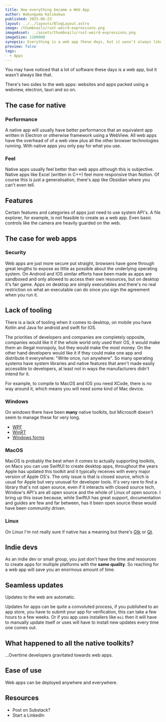 ```yaml
---
title: How everything became a Web App
author: Wakunguma Kalimukwa
published: 2025-06-23
layout: ../../layouts/BlogLayout.astro
image: /thumbnails/rust-weird-expressions.png
imageAsset: ../assets/thumbnails/rust-weird-expressions.png
imageSize: 1200000
synopsis: Everything is a web app these days, but it wasn't always like that.
preview: false
tags:
  - Apps
---
```


You may have noticed that a lot of software these days is a web app, but it wasn't always like that.

There's two sides to the web apps: websites and apps packed using a webview, electron, tauri and so on.

## The case for native

### Performance
A native app will usually have better performance that an equivalent app written in Electron or otherwise framework using a WebView. All web apps have the overhead of of a web view plus all the other browser technologies running. With native apps you only pay for what you use.

### Feel
Native apps usually feel better than web apps although this is subjective. Native apps like Excel (written in C++) feel more responsive than Notion. Of course this is just a generalisation, there's app like Obsidian where you can't even tell.

## Features
Certain features and categories of apps just need to use system API's. A file explorer, for example, is not feasible to create as a web app. Even basic controls like the camera are heavily guarded on the web.

## The case for web apps

### Security
Web apps are just more secure put straight, browsers have gone through great lengths to expose as little as possible about the underlying operating system. On Android and IOS similar efforts have been made as apps are sandboxed and only allowed to access their own resources, but on desktop it's fair game. Apps on desktop are simply executables and there's no real restriction on what an executable can do since you sign the agreement when you run it.
## Lack of tooling

There is a lack of tooling when it comes to desktop, on mobile you have Kotlin and Java for android and swift for IOS.

The priorities of developers and companies are completely opposite, companies would like it if the whole world only used their OS, it would make them an illegal monopoly, but they would make the most money. On the other hand developers would like it if they could make one app and distribute it everywhere: "Write once, run anywhere". So many operating systems have system libraries and native features that aren't made easily accessible to developers, at least not in ways the manufacturers didn't intend for it.

For example, to compile to MacOS and IOS you need XCode, there is no way around it, which means you will need some kind of Mac device.

### Windows
On windows there have been **many** native toolkits, but Microsoft doesn't seem to manage these for very long.

- [WPF](https://learn.microsoft.com/en-us/dotnet/desktop/wpf/overview/)
- [WinRT](https://learn.microsoft.com/en-us/windows/apps/develop/platform/csharp-winrt/)
- [Windows forms](https://learn.microsoft.com/en-us/dotnet/desktop/winforms/overview/)

### MacOS
MacOS is probably the best when it comes to actually supporting toolkits, on Macs you can use SwiftUI to create desktop apps, throughout the years Apple has updated this toolkit and it typically receives with every major version of Apple OS's. The only issue is that is closed source, which is usual for Apple but very unusual for developer tools. It's very rare to find a library that's not open source, even if it interacts with closed source tech, Window's API's are all open source and the whole of Linux of open source. I bring up this issue because, while SwiftUI has great support, documentation and guides are few and far between, has it been open source these would have been community driven.

### Linux
On Linux I'm not really sure if native has a meaning but there's [Gtk](https://docs.gtk.org/gtk4/) or [Qt](https://www.qt.io/).

## Indie devs
As an indie dev or small group, you just don't have the time and resources to create apps for multiple platforms with the **same quality**. So reaching for a web app will save you an enormous amount of time.

## Seamless updates
Updates to the web are automatic.

Updates for apps can be quite a convoluted process, if you published to an app store, you have to submit your app for verification, this can take a few hours to a few weeks. Or if you app uses installers like `msi` then it will have to manually update itself or uses will have to install new updates every time one comes out.

## What happened to all the native toolkits?


...Overtime developers gravitated towards web apps.



## Ease of use
Web apps can be deployed anywhere and everywhere.

## Resources
- Post on Substack?
- Start a LinkedIn
